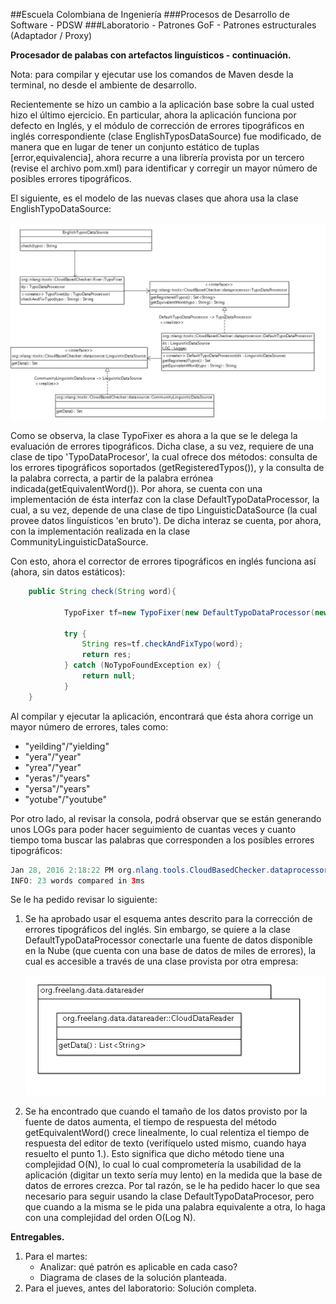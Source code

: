 ##Escuela Colombiana de Ingeniería
###Procesos de Desarrollo de Software - PDSW
###Laboratorio - Patrones GoF - Patrones estructurales (Adaptador / Proxy)

__Procesador de palabas con artefactos linguísticos - continuación.__

Nota: para compilar y ejecutar use los comandos de Maven desde la terminal, no desde el ambiente de desarrollo.

Recientemente se hizo un cambio a la aplicación base sobre la cual usted hizo el último ejercicio. En particular, ahora la aplicación funciona por defecto en Inglés, y el módulo de corrección de errores tipográficos en inglés correspondiente (clase EnglishTyposDataSource) fue modificado, de manera que en lugar de tener un conjunto estático de tuplas [error,equivalencia], ahora recurre a una librería provista por un tercero (revise el archivo pom.xml) para identificar y corregir un mayor número de posibles errores tipográficos.

El siguiente, es el modelo de las nuevas clases que ahora usa la clase EnglishTypoDataSource:

![alt text](img/Model2.png)

Como se observa, la clase TypoFixer es ahora a la que se le delega la evaluación de errores tipográficos. Dicha clase, a su vez, requiere de una clase de tipo 'TypoDataProcesor', la cual ofrece dos métodos: consulta de los errores tipográficos soportados (getRegisteredTypos()), y la consulta de la palabra correcta, a partir de la palabra errónea indicada(getEquivalentWord()). Por ahora, se cuenta con una implementación de ésta interfaz con la clase DefaultTypoDataProcessor, la cual, a su vez, depende de una clase de tipo LinguisticDataSource (la cual provee datos linguísticos 'en bruto'). De dicha interaz se cuenta, por ahora, con la implementación realizada en la clase CommunityLinguisticDataSource.

Con esto, ahora el corrector de errores tipográficos en inglés funciona así (ahora, sin datos estáticos):

```java
	public String check(String word){
            
            TypoFixer tf=new TypoFixer(new DefaultTypoDataProcessor(new CommunityLinguisticDataSource()));
            
            try {
                String res=tf.checkAndFixTypo(word);
                return res;
            } catch (NoTypoFoundException ex) {
                return null;
            }
	}
```

Al compilar y ejecutar la aplicación, encontrará que ésta ahora corrige un mayor número de errores, tales como:

* "yeilding"/"yielding"
* "yera"/"year"
* "yrea"/"year"
* "yeras"/"years"
* "yersa"/"years"
* "yotube"/"youtube"

Por otro lado, al revisar la consola, podrá observar que se están generando unos LOGs para poder hacer seguimiento de cuantas veces y cuanto tiempo toma buscar las palabras que corresponden a los posibles errores tipográficos:

```java
Jan 28, 2016 2:18:22 PM org.nlang.tools.CloudBasedChecker.dataprocessor.DefaultTypoDataProcessor getEquivalentWord
INFO: 23 words compared in 3ms
```

Se le ha pedido revisar lo siguiente:

1. Se ha aprobado usar el esquema antes descrito para la corrección de errores tipográficos del inglés. Sin embargo, se quiere a la clase DefaultTypoDataProcessor conectarle una fuente de datos disponible en la Nube (que cuenta con una base de datos de miles de errores), la cual es accesible a través de una clase provista por otra empresa:

	![alt text](img/NewModule.png)

2. Se ha encontrado que cuando el tamaño de los datos provisto por la fuente de datos aumenta, el tiempo de respuesta del método getEquivalentWord() crece linealmente, lo cual relentiza el tiempo de respuesta del editor de texto (verifíquelo usted mismo, cuando haya resuelto el punto 1.). Esto significa que dicho método tiene una complejidad O(N), lo cual lo cual comprometería la usabilidad de la aplicación (digitar un texto sería muy lento) en la medida que la base de datos de errores crezca. Por tal razón, se le ha pedido hacer lo que sea necesario para seguir usando la clase DefaultTypoDataProcesor, pero que cuando a la misma se le pida una palabra equivalente a otra, lo haga con una complejidad del orden O(Log N). 


__Entregables.__

1. Para el martes:
	* Analizar: qué patrón es aplicable en cada caso?
	* Diagrama de clases de la solución planteada.
2. Para el jueves, antes del laboratorio: Solución completa.
